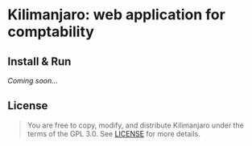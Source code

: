 # Kilimanjaro: web application for comptability

## Install & Run

*Coming soon...*

## License

> You are free to copy, modify, and distribute Kilimanjaro under the terms of the GPL 3.0.
> See [LICENSE](./LICENSE) for more details.
